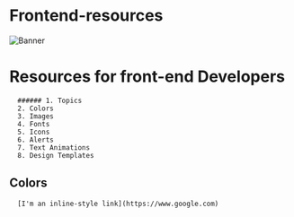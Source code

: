 # Frontend-resources
![Banner](https://user-images.githubusercontent.com/78463849/171996128-2a00134a-bdb0-4876-afb7-bc3ca826d6db.jpeg)


# Resources for front-end Developers

      ###### 1. Topics
      2. Colors
      3. Images
      4. Fonts
      5. Icons
      6. Alerts
      7. Text Animations
      8. Design Templates


## Colors
      [I'm an inline-style link](https://www.google.com)
